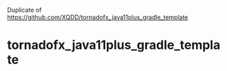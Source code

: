 Duplicate of https://github.com/XQDD/tornadofx_java11plus_gradle_template


# tornadofx_java11plus_gradle_template
